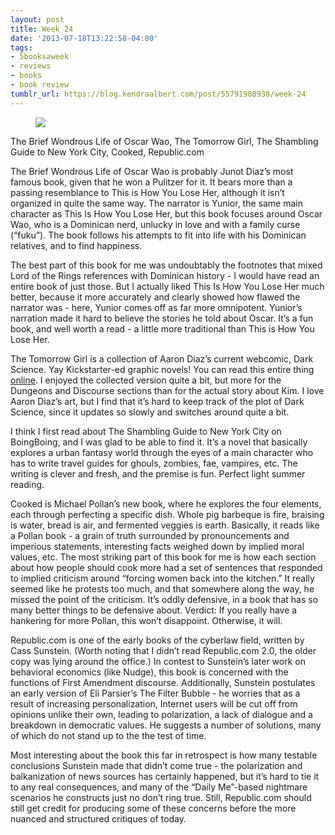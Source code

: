 ```yaml
---
layout: post
title: Week 24
date: '2013-07-18T13:22:58-04:00'
tags:
- 5booksaweek
- reviews
- books
- book review
tumblr_url: https://blog.kendraalbert.com/post/55791908938/week-24
---
```

<figure class="tmblr-full" data-orig-height="139" data-orig-width="500"><img src="https://66.media.tumblr.com/0b610ea995e5cde7415e59020f375d6e/0d0dce7bd48996df-95/s540x810/d9bd99fcf7f5f595eac3b8a109e77255128c8d7f.png" data-orig-height="139" data-orig-width="500"></figure>

The Brief Wondrous Life of Oscar Wao, The Tomorrow Girl, The Shambling Guide to New York City, Cooked, Republic.com

The Brief Wondrous Life of Oscar Wao is probably Junot Diaz’s most famous book, given that he won a Pulitzer for it. It bears more than a passing resemblance to This is How You Lose Her, although it isn’t organized in quite the same way. The narrator is Yunior, the same main character as This Is How You Lose Her, but this book focuses around Oscar Wao, who is a Dominican nerd, unlucky in love and with a family curse (“fuku”). The book follows his attempts to fit into life with his Dominican relatives, and to find happiness.&nbsp;

The best part of this book for me was undoubtably the footnotes that mixed Lord of the Rings references with Dominican history - I would have read an entire book of just those. But I actually liked This Is How You Lose Her much better, because it more accurately and clearly showed how flawed the narrator was - here, Yunior comes off as far more omnipotent. Yunior’s narration made it hard to believe the stories he told about Oscar. It’s a fun book, and well worth a read - a little more traditional than This is How You Lose Her.

The Tomorrow Girl is a collection of Aaron Diaz’s current webcomic, Dark Science. Yay Kickstarter-ed graphic novels! You can read this entire thing [online](http://dresdencodak.com/about/). I enjoyed the collected version quite a bit, but more for the Dungeons and Discourse sections than for the actual story about Kim. I love Aaron Diaz’s art, but I find that it’s hard to keep track of the plot of Dark Science, since it updates so slowly and switches around quite a bit.&nbsp;

I think I first read about The Shambling Guide to New York City on BoingBoing, and I was glad to be able to find it. It’s a novel that basically explores a urban fantasy world through the eyes of a main character who has to write travel guides for ghouls, zombies, fae, vampires, etc. The writing is clever and fresh, and the premise is fun. Perfect light summer reading.

Cooked is Michael Pollan’s new book, where he explores the four elements, each through perfecting a specific dish. Whole pig barbeque is fire, braising is water, bread is air, and fermented veggies is earth. Basically, it reads like a Pollan book - a grain of truth surrounded by pronouncements and imperious statements, interesting facts weighed down by implied moral values, etc. The most striking part of this book for me is how each section about how people should cook more had a set of sentences that responded to implied criticism around “forcing women back into the kitchen.” It really seemed like he protests too much, and that somewhere along the way, he missed the point of the criticism. It’s oddly defensive, in a book that has so many better things to be defensive about. Verdict: If you really have a hankering for more Pollan, this won’t disappoint. Otherwise, it will.

Republic.com is one of the early books of the cyberlaw field, written by Cass Sunstein. (Worth noting that I didn’t read Republic.com 2.0, the older copy was lying around the office.) In contest to Sunstein’s later work on behavioral economics (like Nudge), this book is concerned with the functions of First Amendment discourse. Additionally, Sunstein postulates an early version of Eli Parsier’s The Filter Bubble - he worries that as a result of increasing personalization, Internet users will be cut off from opinions unlike their own, leading to polarization, a lack of dialogue and a breakdown in democratic values. He suggests a number of solutions, many of which do not stand up to the the test of time.

Most interesting about the book this far in retrospect is how many testable conclusions Sunstein made that didn’t come true - the polarization and balkanization of news sources has certainly happened, but it’s hard to tie it to any real consequences, and many of the “Daily Me”-based nightmare scenarios he constructs just no don’t ring true. Still, Republic.com should still get credit for producing some of these concerns before the more nuanced and structured critiques of today.

